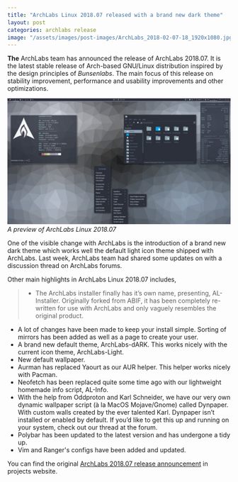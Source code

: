 ```yaml
---
title: "ArchLabs Linux 2018.07 released with a brand new dark theme"
layout: post
categories: archlabs release
image: "/assets/images/post-images/ArchLabs_2018-02-07-18_1920x1080.jpg"
---
```


**The** ArchLabs team has announced the release of ArchLabs 2018.07. It is the latest stable release of Arch-based GNU/Linux distribution inspired by the design principles of *Bunsenlabs*. The main focus of this release on stability improvement, performance and usability improvements and other optimizations.

![A preview of ArchLabs 2018.07](/assets/images/post-images/ArchLabs_2018-02-07-18_1920x1080.jpg)
*A preview of ArchLabs Linux 2018.07*

One of the visible change with ArchLabs is the introduction of a brand new dark theme which works well the default light icon theme shipped with ArchLabs. Last week, ArchLabs team had shared some updates on with a discussion thread on ArchLabs forums.

Other main highlights in ArchLabs Linux 2018.07 includes,
> - The ArchLabs installer finally has it’s own name, presenting, AL-Installer.  Originally forked from ABIF, it has been completely re-written for use with ArchLabs and only vaguely resembles the original product.
-  A lot of changes have been made to keep your install simple.  Sorting of mirrors has been added as well as a page to create your user.
- A brand new default theme, ArchLabs-dARK.  This works nicely with the current icon theme, ArchLabs-Light.
- New default wallpaper.
- Aurman has replaced Yaourt as our AUR helper.  This helper works nicely with Pacman. 
- Neofetch has been replaced quite some time ago with our lightweight homemade info script, AL-Info.
- With the help from Oddproton and Karl Schneider, we have our very own dynamic wallpaper script (à la MacOS Mojave/Gnome) called Dynpaper.  With custom walls created by the ever talented Karl.  Dynpaper isn’t installed or enabled by default.  If you’d like to get this up and running on your system, check out our thread at the forum.
- Polybar has been updated to the latest version and has undergone a tidy up.
- Vim and Ranger's configs have been added and updated.

You can find the original [ArchLabs 2018.07 release announcement](https://archlabslinux.com/2018/07/29/archlabs-linux-2018-07/) in projects website.